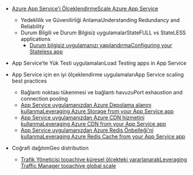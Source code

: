 * [<span data-ttu-id="9c286-101">Azure App Service'i Ölçeklendirme</span><span class="sxs-lookup"><span data-stu-id="9c286-101">Scale Azure App Service</span></span>](../articles/app-service-web/web-sites-scale.md)
  
  * <span data-ttu-id="9c286-102">Yedeklilik ve Güvenilirliği Anlama</span><span class="sxs-lookup"><span data-stu-id="9c286-102">Understanding Redundancy and Reliability</span></span>
  * <span data-ttu-id="9c286-103">Durum Bilgili ve Durum Bilgisiz uygulamalar</span><span class="sxs-lookup"><span data-stu-id="9c286-103">StateFULL vs StateLESS applications</span></span>
    * [<span data-ttu-id="9c286-104">Durum bilgisiz uygulamanızı yapılandırma</span><span class="sxs-lookup"><span data-stu-id="9c286-104">Configuring your Stateless app</span></span>](https://azure.microsoft.com/blog/disabling-arrs-instance-affinity-in-windows-azure-web-sites/)
* <span data-ttu-id="9c286-105">App Service’te Yük Testi uygulamaları</span><span class="sxs-lookup"><span data-stu-id="9c286-105">Load Testing apps in App Service</span></span>   
* <span data-ttu-id="9c286-106">App Service için en iyi ölçeklendirme uygulamaları</span><span class="sxs-lookup"><span data-stu-id="9c286-106">App Service scaling best practices</span></span>
  
  * <span data-ttu-id="9c286-107">Bağlantı noktası tükenmesi ve bağlantı havuzu</span><span class="sxs-lookup"><span data-stu-id="9c286-107">Port exhaustion and connection pooling</span></span>
  * [<span data-ttu-id="9c286-108">App Service uygulamanızdan Azure Depolama alanını kullanma</span><span class="sxs-lookup"><span data-stu-id="9c286-108">Leveraging Azure Storage from your App Service app</span></span>](../articles/storage/blobs/storage-dotnet-how-to-use-blobs.md)
  * [<span data-ttu-id="9c286-109">App Service uygulamanızdan Azure CDN hizmetini kullanma</span><span class="sxs-lookup"><span data-stu-id="9c286-109">Leveraging Azure CDN from your App Service app</span></span>](../articles/cdn/cdn-overview.md)
  * [<span data-ttu-id="9c286-110">App Service uygulamanızdan Azure Redis Önbelleği'ni kullanma</span><span class="sxs-lookup"><span data-stu-id="9c286-110">Leveraging Azure Redis Cache from your App Service app</span></span>](../articles/redis-cache/cache-dotnet-how-to-use-azure-redis-cache.md)
* <span data-ttu-id="9c286-111">Coğrafi dağıtım</span><span class="sxs-lookup"><span data-stu-id="9c286-111">Geo distribution</span></span>
  
  * [<span data-ttu-id="9c286-112">Trafik Yöneticisi tooachive küresel ölçekteki yararlanarak</span><span class="sxs-lookup"><span data-stu-id="9c286-112">Leveraging Traffic Manager tooachive global scale</span></span>](../articles/traffic-manager/traffic-manager-overview.md)

